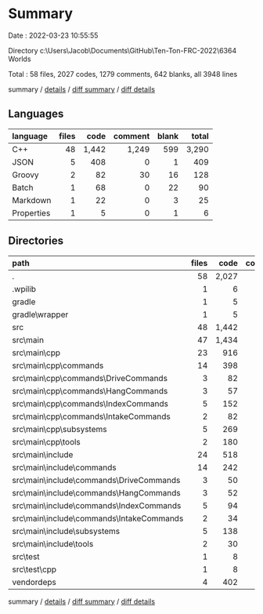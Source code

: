 # Summary

Date : 2022-03-23 10:55:55

Directory c:\Users\Jacob\Documents\GitHub\Ten-Ton-FRC-2022\6364 Worlds

Total : 58 files,  2027 codes, 1279 comments, 642 blanks, all 3948 lines

summary / [details](details.md) / [diff summary](diff.md) / [diff details](diff-details.md)

## Languages
| language | files | code | comment | blank | total |
| :--- | ---: | ---: | ---: | ---: | ---: |
| C++ | 48 | 1,442 | 1,249 | 599 | 3,290 |
| JSON | 5 | 408 | 0 | 1 | 409 |
| Groovy | 2 | 82 | 30 | 16 | 128 |
| Batch | 1 | 68 | 0 | 22 | 90 |
| Markdown | 1 | 22 | 0 | 3 | 25 |
| Properties | 1 | 5 | 0 | 1 | 6 |

## Directories
| path | files | code | comment | blank | total |
| :--- | ---: | ---: | ---: | ---: | ---: |
| . | 58 | 2,027 | 1,279 | 642 | 3,948 |
| .wpilib | 1 | 6 | 0 | 0 | 6 |
| gradle | 1 | 5 | 0 | 1 | 6 |
| gradle\wrapper | 1 | 5 | 0 | 1 | 6 |
| src | 48 | 1,442 | 1,249 | 599 | 3,290 |
| src\main | 47 | 1,434 | 1,249 | 596 | 3,279 |
| src\main\cpp | 23 | 916 | 411 | 297 | 1,624 |
| src\main\cpp\commands | 14 | 398 | 201 | 128 | 727 |
| src\main\cpp\commands\DriveCommands | 3 | 82 | 68 | 28 | 178 |
| src\main\cpp\commands\HangCommands | 3 | 57 | 45 | 22 | 124 |
| src\main\cpp\commands\IndexCommands | 5 | 152 | 63 | 53 | 268 |
| src\main\cpp\commands\IntakeCommands | 2 | 82 | 12 | 15 | 109 |
| src\main\cpp\subsystems | 5 | 269 | 70 | 78 | 417 |
| src\main\cpp\tools | 2 | 180 | 54 | 60 | 294 |
| src\main\include | 24 | 518 | 838 | 299 | 1,655 |
| src\main\include\commands | 14 | 242 | 325 | 122 | 689 |
| src\main\include\commands\DriveCommands | 3 | 50 | 53 | 26 | 129 |
| src\main\include\commands\HangCommands | 3 | 52 | 85 | 30 | 167 |
| src\main\include\commands\IndexCommands | 5 | 94 | 113 | 43 | 250 |
| src\main\include\commands\IntakeCommands | 2 | 34 | 66 | 19 | 119 |
| src\main\include\subsystems | 5 | 138 | 330 | 97 | 565 |
| src\main\include\tools | 2 | 30 | 99 | 23 | 152 |
| src\test | 1 | 8 | 0 | 3 | 11 |
| src\test\cpp | 1 | 8 | 0 | 3 | 11 |
| vendordeps | 4 | 402 | 0 | 1 | 403 |

summary / [details](details.md) / [diff summary](diff.md) / [diff details](diff-details.md)